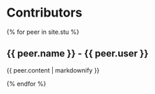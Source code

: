 # Contributors
{% for peer in site.stu %}
  <h2>{{ peer.name }} - {{ peer.user }}</h2>
  <p>{{ peer.content | markdownify }}</p>
{% endfor %}